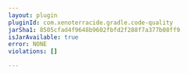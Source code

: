 ```yaml
---
layout: plugin
pluginId: com.xenoterracide.gradle.code-quality
jarSha1: 8505cfad4f9648b9602fbfd2f288f7a377b08ff9
isJarAvailable: true
error: NONE
violations: []

---
```

